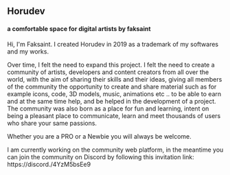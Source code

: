 <h2>Horudev</h2>
<h4>a comfortable space for digital artists by faksaint</h4>

Hi, I'm Faksaint.
I created Horudev in 2019 as a trademark of my softwares and my works.

Over time, I felt the need to expand this project.
I felt the need to create a community of artists, developers and content creators from all over the world, with the aim of sharing their skills and their ideas, giving all members of the community the opportunity to create and share material such as for example icons, code, 3D models, music, animations etc .. to be able to earn and at the same time help, and be helped in the development of a project. The community was also born as a place for fun and learning, intent on being a pleasant place to communicate, learn and meet thousands of users who share your same passions.

Whether you are a PRO or a Newbie you will always be welcome.

I am currently working on the community web platform, in the meantime you can join the community on Discord by following this invitation link: https://discord./4YzM5bsEe9
